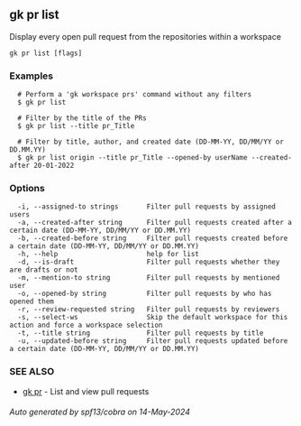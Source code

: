 ## gk pr list

Display every open pull request from the repositories within a workspace

```
gk pr list [flags]
```

### Examples

```
  # Perform a 'gk workspace prs' command without any filters
  $ gk pr list

  # Filter by the title of the PRs
  $ gk pr list --title pr_Title

  # Filter by title, author, and created date (DD-MM-YY, DD/MM/YY or DD.MM.YY)
  $ gk pr list origin --title pr_Title --opened-by userName --created-after 20-01-2022
```

### Options

```
  -i, --assigned-to strings       Filter pull requests by assigned users
  -a, --created-after string      Filter pull requests created after a certain date (DD-MM-YY, DD/MM/YY or DD.MM.YY)
  -b, --created-before string     Filter pull requests created before a certain date (DD-MM-YY, DD/MM/YY or DD.MM.YY)
  -h, --help                      help for list
  -d, --is-draft                  Filter pull requests whether they are drafts or not
  -m, --mention-to string         Filter pull requests by mentioned user
  -o, --opened-by string          Filter pull requests by who has opened them
  -r, --review-requested string   Filter pull requests by reviewers
  -s, --select-ws                 Skip the default workspace for this action and force a workspace selection
  -t, --title string              Filter pull requests by title
  -u, --updated-before string     Filter pull requests updated before a certain date (DD-MM-YY, DD/MM/YY or DD.MM.YY)
```

### SEE ALSO

* [gk pr](gk_pr.md)	 - List and view pull requests

###### Auto generated by spf13/cobra on 14-May-2024
